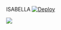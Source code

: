 ISABELLA
[![Deploy](https://www.herokucdn.com/deploy/button.svg)](https://heroku.com/deploy?template=https://github.com/VTheekshana/The-Isabella-Bot)
<p align="leaft">
  <img src="https://telegra.ph/file/23b3b4f2fe4a34f783aa2.jpg"'>
</p>
